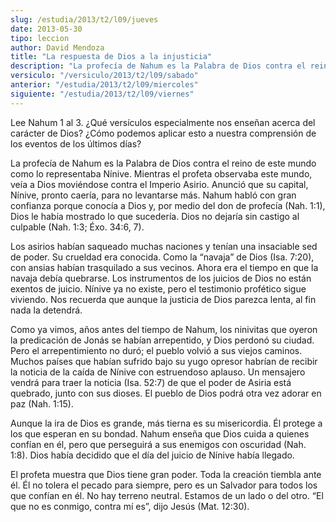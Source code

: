 ```yaml
---
slug: /estudia/2013/t2/l09/jueves
date: 2013-05-30
tipo: leccion
author: David Mendoza
title: "La respuesta de Dios a la injusticia"
description: "La profecía de Nahum es la Palabra de Dios contra el reino de este mundo como  lo representaba Nínive. Mientras el profeta observaba este mundo, veía a Dios  moviéndose contra el Imperio Asirio. Anunció que su capital, Nínive, pronto  caería, para no levantarse más. Nahum habl..."
versiculo: "/versiculo/2013/t2/l09/sabado"
anterior: "/estudia/2013/t2/l09/miercoles"
siguiente: "/estudia/2013/t2/l09/viernes"
---
```


Lee Nahum 1 al 3. ¿Qué versículos especialmente nos enseñan acerca del carácter de Dios? ¿Cómo podemos aplicar esto a nuestra comprensión de los eventos de los últimos días?

La profecía de Nahum es la Palabra de Dios contra el reino de este mundo como lo representaba Nínive. Mientras el profeta observaba este mundo, veía a Dios moviéndose contra el Imperio Asirio. Anunció que su capital, Nínive, pronto caería, para no levantarse más. Nahum habló con gran confianza porque conocía a Dios y, por medio del don de profecía (Nah. 1:1), Dios le había mostrado lo que sucedería. Dios no dejaría sin castigo al culpable (Nah. 1:3; Éxo. 34:6, 7).

Los asirios habían saqueado muchas naciones y tenían una insaciable sed de poder. Su crueldad era conocida. Como la “navaja” de Dios (Isa. 7:20), con ansias habían trasquilado a sus vecinos. Ahora era el tiempo en que la navaja debía quebrarse. Los instrumentos de los juicios de Dios no están exentos de juicio. Nínive ya no existe, pero el testimonio profético sigue viviendo. Nos recuerda que aunque la justicia de Dios parezca lenta, al fin nada la detendrá.

Como ya vimos, años antes del tiempo de Nahum, los ninivitas que oyeron la predicación de Jonás se habían arrepentido, y Dios perdonó su ciudad. Pero el arrepentimiento no duró; el pueblo volvió a sus viejos caminos. Muchos países que habían sufrido bajo su yugo opresor habrían de recibir la noticia de la caída de Nínive con estruendoso aplauso. Un mensajero vendrá para traer la noticia (Isa. 52:7) de que el poder de Asiria está quebrado, junto con sus dioses. El pueblo de Dios podrá otra vez adorar en paz (Nah. 1:15).

Aunque la ira de Dios es grande, más tierna es su misericordia. Él protege a los que esperan en su bondad. Nahum enseña que Dios cuida a quienes confían en él, pero que perseguirá a sus enemigos con oscuridad (Nah. 1:8). Dios había decidido que el día del juicio de Nínive había llegado.

El profeta muestra que Dios tiene gran poder. Toda la creación tiembla ante él. Él no tolera el pecado para siempre, pero es un Salvador para todos los que confían en él. No hay terreno neutral. Estamos de un lado o del otro. “El que no es conmigo, contra mí es”, dijo Jesús (Mat. 12:30).
